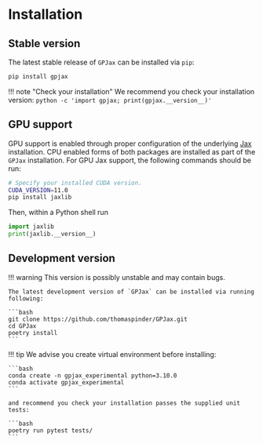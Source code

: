 # Installation

## Stable version

The latest stable release of `GPJax` can be installed via `pip`:

```bash
pip install gpjax
```

!!! note "Check your installation"
    We recommend you check your installation version:
    ```
    python -c 'import gpjax; print(gpjax.__version__)'
    ```

## GPU support

GPU support is enabled through proper configuration of the underlying
[Jax](https://github.com/google/jax) installation. CPU enabled forms of
both packages are installed as part of the `GPJax` installation. For GPU
Jax support, the following commands should be run:

```bash
# Specify your installed CUDA version.
CUDA_VERSION=11.0
pip install jaxlib
```

Then, within a Python shell run

```python
import jaxlib
print(jaxlib.__version__)
```

## Development version

!!! warning
    This version is possibly unstable and may contain bugs.

    The latest development version of `GPJax` can be installed via running following:

    ```bash
    git clone https://github.com/thomaspinder/GPJax.git
    cd GPJax
    poetry install
    ```

!!! tip
    We advise you create virtual environment before installing:

    ```bash
    conda create -n gpjax_experimental python=3.10.0
    conda activate gpjax_experimental
    ```

    and recommend you check your installation passes the supplied unit tests:

    ```bash
    poetry run pytest tests/
    ```
